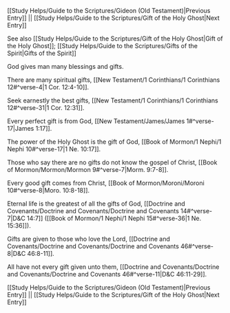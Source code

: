 [[Study Helps/Guide to the Scriptures/Gideon (Old Testament)|Previous Entry]]  ||  [[Study Helps/Guide to the Scriptures/Gift of the Holy Ghost|Next Entry]]

 See also [[Study Helps/Guide to the Scriptures/Gift of the Holy Ghost|Gift of the Holy Ghost]]; [[Study Helps/Guide to the Scriptures/Gifts of the Spirit|Gifts of the Spirit]]

 God gives man many blessings and gifts.

 There are many spiritual gifts, [[New Testament/1 Corinthians/1 Corinthians 12#^verse-4|1 Cor. 12:4-10]].

 Seek earnestly the best gifts, [[New Testament/1 Corinthians/1 Corinthians 12#^verse-31|1 Cor. 12:31]].

 Every perfect gift is from God, [[New Testament/James/James 1#^verse-17|James 1:17]].

 The power of the Holy Ghost is the gift of God, [[Book of Mormon/1 Nephi/1 Nephi 10#^verse-17|1 Ne. 10:17]].

 Those who say there are no gifts do not know the gospel of Christ, [[Book of Mormon/Mormon/Mormon 9#^verse-7|Morm. 9:7-8]].

 Every good gift comes from Christ, [[Book of Mormon/Moroni/Moroni 10#^verse-8|Moro. 10:8-18]].

 Eternal life is the greatest of all the gifts of God, [[Doctrine and Covenants/Doctrine and Covenants/Doctrine and Covenants 14#^verse-7|D&C 14:7]] ([[Book of Mormon/1 Nephi/1 Nephi 15#^verse-36|1 Ne. 15:36]]).

 Gifts are given to those who love the Lord, [[Doctrine and Covenants/Doctrine and Covenants/Doctrine and Covenants 46#^verse-8|D&C 46:8-11]].

 All have not every gift given unto them, [[Doctrine and Covenants/Doctrine and Covenants/Doctrine and Covenants 46#^verse-11|D&C 46:11-29]].

[[Study Helps/Guide to the Scriptures/Gideon (Old Testament)|Previous Entry]]  ||  [[Study Helps/Guide to the Scriptures/Gift of the Holy Ghost|Next Entry]]
